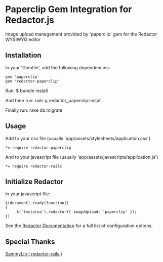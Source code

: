 # Paperclip Gem Integration for Redactor.js

Image upload management provided by 'paperclip' gem for the Redactor WYSIWYG editor


## Installation

In your 'Gemfile', add the following dependencies:
    
    gem 'paperclip'
    gem 'redactor-paperclip'

Run:
    $ bundle install

And then run:
    rails g redactor_paperclip:install

Finally run:
    rake db:migrate


## Usage

Add to your css file (usually 'app/assets/stylesheets/application.css')
    
    *= require redactor-paperclip


And to your javascript file (usually 'app/assets/javascripts/application.js')
    
    *= require redactor-rails


## Initialize Redactor    
    
In your javascript file:

    $(document).ready(function()
    {
         $('textarea').redactor({ imageUpload: 'paperclip' });
    })        

See the [Redactor Documentation](http://redactorjs.com/docs/settings/) for a full list of configuration options.

## Special Thanks
[SammyLin ( redactor-rails )](https://github.com/SammyLin/redactor-rails)